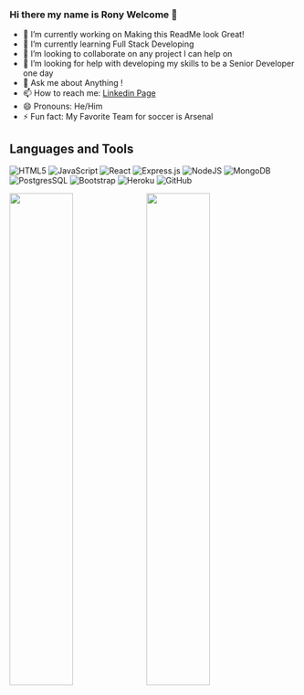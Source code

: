 ### Hi there my name is Rony Welcome  👋

- 🔭 I’m currently working on Making this ReadMe look Great!
- 🌱 I’m currently learning Full Stack Developing
- 👯 I’m looking to collaborate on any project I can help on
- 🤔 I’m looking for help with developing my skills to be a Senior Developer one day
- 💬 Ask me about Anything !
- 📫 How to reach me: [Linkedin Page](https://www.linkedin.com/in/rony-hernandez-967271139/)
- 😄 Pronouns: He/Him
- ⚡ Fun fact: My Favorite Team for soccer is Arsenal

## Languages and Tools

![HTML5](https://img.shields.io/badge/html5-%23E34F26.svg?style=for-the-badge&logo=html5&logoColor=white)
![JavaScript](https://img.shields.io/badge/JavaScript-F7DF1E?style=for-the-badge&logo=javascript&logoColor=black)
![React](https://img.shields.io/badge/react-%2320232a.svg?style=for-the-badge&logo=react&logoColor=%2361DAFB)
![Express.js](https://img.shields.io/badge/express.js-%23404d59.svg?style=for-the-badge&logo=express&logoColor=%2361DAFB)
![NodeJS](https://img.shields.io/badge/node.js-6DA55F?style=for-the-badge&logo=node.js&logoColor=white)
![MongoDB](https://img.shields.io/badge/MongoDB-%234ea94b.svg?style=for-the-badge&logo=mongodb&logoColor=white)
![PostgresSQL](https://img.shields.io/badge/PostgreSQL-316192?style=for-the-badge&logo=postgresql&logoColor=white)
![Bootstrap](https://img.shields.io/badge/Bootstrap-563D7C?style=for-the-badge&logo=bootstrap&logoColor=white)
![Heroku](https://img.shields.io/badge/heroku-%23430098.svg?style=for-the-badge&logo=heroku&logoColor=white)
![GitHub](https://img.shields.io/badge/github-%23121011.svg?style=for-the-badge&logo=github&logoColor=white)

<img align="left" width="47%" src="https://github-readme-stats.vercel.app/api?username=RonyHernandez2000&show_icons=true"/>

<img align="left" width="47%" src="https://github-readme-stats.vercel.app/api/top-langs/?username=RonyHernandez2000&layout=compact"/>

